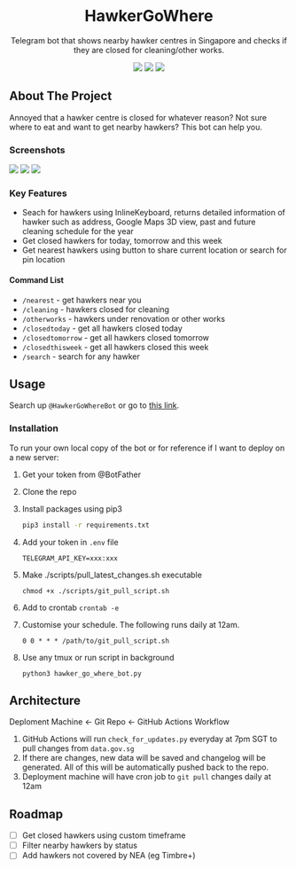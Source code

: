 <br />
<div align="center">
  <h1 align="center">HawkerGoWhere</h1>

<p align="center">
  Telegram bot that shows nearby hawker centres in Singapore and checks if they are closed for cleaning/other works.
</p>
</div>

<p align="center">
  <img src="https://img.shields.io/badge/Telegram-2CA5E0?style=for-the-badge&logo=telegram&logoColor=white.svg">
  <img src="https://img.shields.io/badge/Python-FFD43B?style=for-the-badge&logo=python&logoColor=blue.svg">
  <img src="https://img.shields.io/badge/Github%20Actions-282a2e?style=for-the-badge&logo=githubactions&logoColor=367cfe.svg">
</p>


## About The Project

Annoyed that a hawker centre is closed for whatever reason? Not sure where to eat and want to get nearby hawkers? This bot can help you.

### Screenshots

<div align="center>
  <img src="assets/nearby.png?raw=true">
  <img src="assets/closed_today.png?raw=true">
  <img src="assets/search.png?raw=true">
  <img src="assets/hawker_info.png?raw=true">
</div>

### Key Features

- Seach for hawkers using InlineKeyboard, returns detailed information of hawker such as address, Google Maps 3D view, past and future cleaning schedule for the year
- Get closed hawkers for today, tomorrow and this week
- Get nearest hawkers using button to share current location or search for pin location

#### Command List

- `/nearest` - get hawkers near you
- `/cleaning` - hawkers closed for cleaning
- `/otherworks` - hawkers under renovation or other works
- `/closedtoday` - get all hawkers closed today
- `/closedtomorrow` - get all hawkers closed tomorrow
- `/closedthisweek` - get all hawkers closed this week
- `/search` - search for any hawker


## Usage

Search up `@HawkerGoWhereBot` or go to [this link](https://t.me/HawkerGoWhereBot).

### Installation

To run your own local copy of the bot or for reference if I want to deploy on a new server:

1. Get your token from @BotFather
2. Clone the repo
3. Install packages using pip3
   
   ```sh
   pip3 install -r requirements.txt
   ```
4. Add your token in `.env` file
   
   ```
   TELEGRAM_API_KEY=xxx:xxx
   ```
5. Make ./scripts/pull_latest_changes.sh executable

   ```
   chmod +x ./scripts/git_pull_script.sh
   ```
6. Add to crontab `crontab -e`
7. Customise your schedule. The following runs daily at 12am.
   ```
   0 0 * * * /path/to/git_pull_script.sh
   ```
8. Use any tmux or run script in background
   ```
   python3 hawker_go_where_bot.py
   ```

## Architecture

Deploment Machine <- Git Repo <- GitHub Actions Workflow

1. GitHub Actions will run `check_for_updates.py` everyday at 7pm SGT to pull changes from `data.gov.sg`
2. If there are changes, new data will be saved and changelog will be generated. All of this will be automatically pushed back to the repo.
3. Deployment machine will have cron job to `git pull` changes daily at 12am

## Roadmap

- [ ] Get closed hawkers using custom timeframe
- [ ] Filter nearby hawkers by status
- [ ] Add hawkers not covered by NEA (eg Timbre+)
